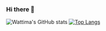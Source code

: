 ### Hi there 👋

<!--
**Wattima/Wattima** is a ✨ _special_ ✨ repository because its `README.md` (this file) appears on your GitHub profile.

Here are some ideas to get you started:

- 🔭 I’m currently working on ...
- 🌱 I’m currently learning ...
- 👯 I’m looking to collaborate on ...
- 🤔 I’m looking for help with ...
- 💬 Ask me about ...
- 📫 How to reach me: ...
- 😄 Pronouns: ...
- ⚡ Fun fact: ...
-->

![Wattima's GitHub stats](https://github-readme-stats.vercel.app/api?username=Wattima&show_icons=true&theme=radical)
[![Top Langs](https://github-readme-stats.vercel.app/api/top-langs/?username=Wattima&layout=donut&theme=radical)](https://github.com/Wattima/github-readme-stats)
